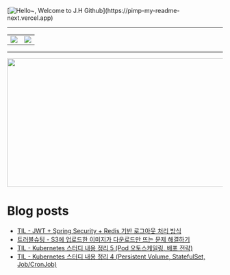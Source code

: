 [![Hello~, Welcome to J.H Github](https://pimp-my-readme-next.vercel.app/api/wavy-banner?subtitle=Welcome%20to%20J.H%20Github&title=Hello~)](https://pimp-my-readme-next.vercel.app)

---

<table>
  <tr>
    <td>
      <img src="https://github-readme-stats.vercel.app/api?username=mocha-rm&show_icons=true&theme=dark" />
    </td>
    <td>
      <img src="https://github-readme-stats.vercel.app/api/top-langs/?username=mocha-rm&layout=compact" />
    </td>
  </tr>
</table>


---

<a href="https://github.com/devxb/gitanimals">
<img
  src="https://render.gitanimals.org/farms/mocha-rm"
  width="600"
  height="300"
/>
</a>

# Blog posts
<!-- BLOG-POST-LIST:START -->
- [TIL - JWT + Spring Security + Redis 기반 로그아웃 처리 방식](https://velog.io/@jelog_131/TIL-JWT-Spring-Security-Redis-%EA%B8%B0%EB%B0%98-%EB%A1%9C%EA%B7%B8%EC%95%84%EC%9B%83-%EC%B2%98%EB%A6%AC-%EB%B0%A9%EC%8B%9D)
- [트러블슈팅 - S3에 업로드한 이미지가 다운로드만 뜨는 문제 해결하기](https://velog.io/@jelog_131/%ED%8A%B8%EB%9F%AC%EB%B8%94%EC%8A%88%ED%8C%85-S3%EC%97%90-%EC%97%85%EB%A1%9C%EB%93%9C%ED%95%9C-%EC%9D%B4%EB%AF%B8%EC%A7%80%EA%B0%80-%EB%8B%A4%EC%9A%B4%EB%A1%9C%EB%93%9C%EB%A7%8C-%EB%9C%A8%EB%8A%94-%EB%AC%B8%EC%A0%9C-%ED%95%B4%EA%B2%B0%ED%95%98%EA%B8%B0)
- [TIL - Kubernetes 스터디 내용 정리 5 &lpar;Pod 오토스케일링, 배포 전략&rpar;](https://velog.io/@jelog_131/TIL-Kubernetes-%EC%8A%A4%ED%84%B0%EB%94%94-%EB%82%B4%EC%9A%A9-%EC%A0%95%EB%A6%AC-5-Pod-%EC%98%A4%ED%86%A0%EC%8A%A4%EC%BC%80%EC%9D%BC%EB%A7%81-%EB%B0%B0%ED%8F%AC-%EC%A0%84%EB%9E%B5)
- [TIL - Kubernetes 스터디 내용 정리 4 &lpar;Persistent Volume, StatefulSet, Job/CronJob&rpar;](https://velog.io/@jelog_131/TIL-Kubernetes-%EC%8A%A4%ED%84%B0%EB%94%94-%EB%82%B4%EC%9A%A9-%EC%A0%95%EB%A6%AC-4-Persistent-Volume-StatefulSet-JobCronJob)
<!-- BLOG-POST-LIST:END -->
